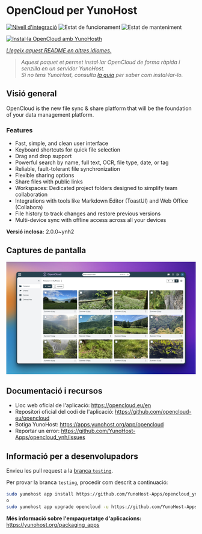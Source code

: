 <!--
N.B.: Aquest README ha estat generat automàticament per <https://github.com/YunoHost/apps/tree/master/tools/readme_generator>
NO s'ha de modificar manualment.
-->

# OpenCloud per YunoHost

[![Nivell d'integració](https://apps.yunohost.org/badge/integration/opencloud)](https://ci-apps.yunohost.org/ci/apps/opencloud/)
![Estat de funcionament](https://apps.yunohost.org/badge/state/opencloud)
![Estat de manteniment](https://apps.yunohost.org/badge/maintained/opencloud)

[![Instal·la OpenCloud amb YunoHosth](https://install-app.yunohost.org/install-with-yunohost.svg)](https://install-app.yunohost.org/?app=opencloud)

*[Llegeix aquest README en altres idiomes.](./ALL_README.md)*

> *Aquest paquet et permet instal·lar OpenCloud de forma ràpida i senzilla en un servidor YunoHost.*  
> *Si no tens YunoHost, consulta [la guia](https://yunohost.org/install) per saber com instal·lar-lo.*

## Visió general

OpenCloud is the new file sync & share platform that will be the foundation of your data management platform.    

### Features

- Fast, simple, and clean user interface
- Keyboard shortcuts for quick file selection
- Drag and drop support
- Powerful search by name, full text, OCR, file type, date, or tag
- Reliable, fault-tolerant file synchronization
- Flexible sharing options
- Share files with public links
- Workspaces: Dedicated project folders designed to simplify team collaboration
- Integrations with tools like Markdown Editor (ToastUI) and Web Office (Collabora)
- File history to track changes and restore previous versions
- Multi-device sync with offline access across all your devices


**Versió inclosa:** 2.0.0~ynh2

## Captures de pantalla

![Captures de pantalla de OpenCloud](./doc/screenshots/screenshot.jpg)

## Documentació i recursos

- Lloc web oficial de l'aplicació: <https://opencloud.eu/en>
- Repositori oficial del codi de l'aplicació: <https://github.com/opencloud-eu/opencloud>
- Botiga YunoHost: <https://apps.yunohost.org/app/opencloud>
- Reportar un error: <https://github.com/YunoHost-Apps/opencloud_ynh/issues>

## Informació per a desenvolupadors

Envieu les pull request a la [branca `testing`](https://github.com/YunoHost-Apps/opencloud_ynh/tree/testing).

Per provar la branca `testing`, procedir com descrit a continuació:

```bash
sudo yunohost app install https://github.com/YunoHost-Apps/opencloud_ynh/tree/testing --debug
o
sudo yunohost app upgrade opencloud -u https://github.com/YunoHost-Apps/opencloud_ynh/tree/testing --debug
```

**Més informació sobre l'empaquetatge d'aplicacions:** <https://yunohost.org/packaging_apps>
